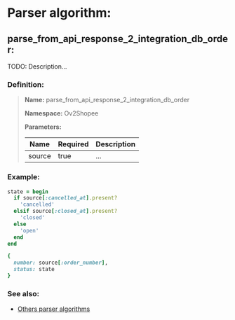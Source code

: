 # Parser algorithm:
 
## parse_from_api_response_2_integration_db_order:

TODO: Description...
    
### Definition:

> **Name:** parse_from_api_response_2_integration_db_order
> 
> **Namespace:** Ov2Shopee
>
> **Parameters:**
> 
> | Name | Required | Description |
> | --- | --- | --- |
> | source | true | ... |

### Example:
```RUBY
state = begin
  if source[:cancelled_at].present?
    'cancelled'
  elsif source[:closed_at].present?
    'closed'
  else
    'open'
  end
end

{
  number: source[:order_number],
  status: state
}
```

### See also:
* [Others parser algorithms](overview?id=parse_from_api_response_2_integration_db_order)